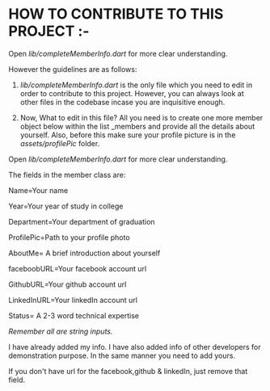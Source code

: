# HOW TO CONTRIBUTE TO THIS PROJECT :-

Open  *lib/completeMemberInfo.dart*  for more clear understanding.

However the guidelines are as follows:
1)  *lib/completeMemberInfo.dart*   is the only file which you need to edit in order to contribute to this project. However, you can always look at other files in the codebase incase you are inquisitive enough.

2) Now, What to edit in this file?
  All you need is to create one more member object below within the list _members and provide all the details about yourself. Also, before this make sure your profile picture is in the   *assets/profilePic*  folder.  
  
Open  *lib/completeMemberInfo.dart*  for more clear understanding.

The fields in the member class are:

Name=Your name

Year=Your year of study in college

Department=Your department of graduation

ProfilePic=Path to your profile photo

AboutMe= A brief introduction about yourself

faceboobURL=Your facebook account url

GithubURL=Your github account url

LinkedInURL=Your linkedIn account url

Status= A 2-3 word technical expertise



*Remember all are string inputs.*

I have already added my info.  I have also added info of other developers for demonstration purpose. In the same manner you need to add yours.


If you don't have url for the facebook,github & linkedIn, just remove that field.
